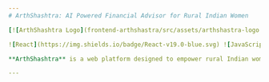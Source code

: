 ```yaml
---
# ArthShashtra: AI Powered Financial Advisor for Rural Indian Women

[![ArthShashtra Logo](frontend-arthshastra/src/assets/arthshastra-logo.png)

![React](https://img.shields.io/badge/React-v19.0-blue.svg) ![JavaScript](https://img.shields.io/badge/JavaScript-ES6+-yellow.svg) ![CSS](https://img.shields.io/badge/CSS-Responsive-green.svg) ![MongoDB](https://img.shields.io/badge/MongoDB-5.0-green.svg) ![Express](https://img.shields.io/badge/Express-4.17.1-blue.svg) ![Node.js](https://img.shields.io/badge/Node.js-v16.0-green.svg)

**ArthShashtra** is a web platform designed to empower rural Indian women with financial literacy, personalized financial guidance, and tools to make informed financial decisions. It combines cutting-edge technology such as AI, ML, and engaging features to foster financial independence in underserved communities.

---
```

